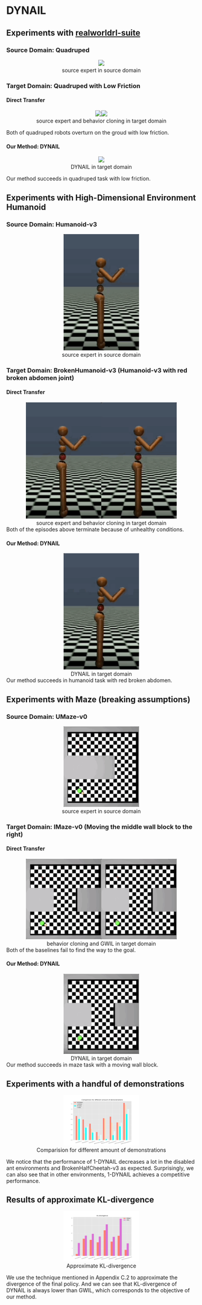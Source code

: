 # DYNAIL

## Experiments with [realworldrl-suite](https://github.com/google-research/realworldrl_suite)

### Source Domain: Quadruped

<div align="center">
    <img src="media/source_expert.gif" width="200"/>
    <br/>
    <font>source expert in source domain</font>
</div>

### Target Domain: Quadruped with Low Friction

#### Direct Transfer
<div align="center">
    <img src="media/source_expert_in_target.gif" width="200"/><img src="media/bc.gif" width="200"/>
    <br/>
    <font>source expert and behavior cloning in target domain</font>
</div>

Both of quadruped robots overturn on the groud with low friction.

#### Our Method: DYNAIL
<div align="center">
    <img src="media/dynail.gif" width="200"/>
    <br/>
    <font>DYNAIL in target domain</font>
</div>

Our method succeeds in quadruped task with low friction.

## Experiments with High-Dimensional Environment Humanoid

### Source Domain: Humanoid-v3

<div align="center">
    <img src="media/hu_exp_sou.gif" width="200"/>
    <br/>
    <font>source expert in source domain</font>
</div>

### Target Domain: BrokenHumanoid-v3 (Humanoid-v3 with red broken abdomen joint)

#### Direct Transfer
<div align="center">
    <img src="media/hu_exp_tar.gif" width="200"/><img src="media/hu_bc.gif" width="200"/>
    <br/>
    <font>source expert and behavior cloning in target domain</font>
</div>
Both of the episodes above terminate because of unhealthy conditions.

#### Our Method: DYNAIL
<div align="center">
    <img src="media/hu_dynail.gif" width="200"/>
    <br/>
    <font>DYNAIL in target domain</font>
</div>
Our method succeeds in humanoid task with red broken abdomen.

## Experiments with Maze (breaking assumptions)

### Source Domain: UMaze-v0

<div align="center">
    <img src="media/maze_source.gif" width="200"/>
    <br/>
    <font>source expert in source domain</font>
</div>


### Target Domain: IMaze-v0 (Moving the middle wall block to the right)

#### Direct Transfer
<div align="center">
    <img src="media/maze_bc.gif" width="200"/><img src="media/maze_gwil.gif" width="200"/>
    <br/>
    <font>behavior cloning and GWIL in target domain</font>
</div>
Both of the baselines fail to find the way to the goal.

#### Our Method: DYNAIL
<div align="center">
    <img src="media/maze_dynail.gif" width="200"/>
    <br/>
    <font>DYNAIL in target domain</font>
</div>
Our method succeeds in maze task with a moving wall block.

## Experiments with a handful of demonstrations

<div align="center">
    <img src="media/Demonstrations.png" width="200"/>
    <br/>
    <font>Comparision for different amount of demonstrations</font>
</div>

We notice that the performance of 1-DYNAIL decreases a lot in the disabled ant environments and BrokenHalfCheetah-v3 as expected. Surprisingly, we can also see that in other environments, 1-DYNAIL achieves a competitive performance.

## Results of approximate KL-divergence

<div align="center">
    <img src="media/kl_divergence.png" width="200"/>
    <br/>
    <font>Approximate KL-divergence</font>
</div>

We use the technique mentioned in Appendix C.2 to approximate the divergence of the final policy. And we can see that KL-divergence of DYNAIL is always lower than GWIL, which corresponds to the objective of our method.



